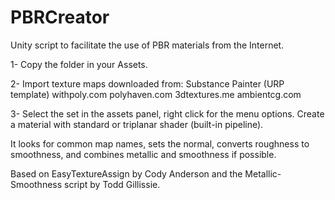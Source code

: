 # PBRCreator
Unity script to facilitate the use of PBR materials from the Internet.

1- Copy the folder in your Assets.

2- Import texture maps downloaded from:
Substance Painter (URP template)
withpoly.com
polyhaven.com
3dtextures.me
ambientcg.com

3- Select the set in the assets panel, right click for the menu options. Create a material with standard or triplanar shader (built-in pipeline).

It looks for common map names, sets the normal, converts roughness to smoothness, and combines metallic and smoothness if possible.  

Based on EasyTextureAssign by Cody Anderson and the Metallic-Smoothness script by Todd Gillissie.